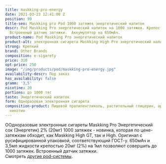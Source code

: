 ```yaml
---
title: maskking-pro-energy
date: 2021-03-23 12:41:00 Z
position: 99
title-seo: Maskking pro Pod 1000 затяжек энергетический напиток
descr: Pod Maskking Pro энергетический напиток на 1000 затяжек. Крепость 20мг/мл.
  Встроенный датчик затяжки.  Аккумулятор на 650мАч.
product-name: Pod Maskking Pro энергетический напиток
product-alt: электронная сигарета Maskking High Pro энергетический напиток
strong: Крепкий
brand: Other Brands
composition: e-sigarety
price: 310
opt-price: 250
image: "/img/products/pod/maskking-pro-energy.jpg"
availability-descr: Под заказ
has_availability: false
gramm: '3,5'
nicotine: 20
portions: до 1000 тяг
taste: Энергетический напиток
form: Одноразовая электронная сигарета
composition-product: Пищевой пропиленгликоль, растительный глицерин, ароматизатор,
  никотин
---
```


ООдноразовые электронные сигареты Maskking Pro Энергетический сок (Энергетик) 2% (20мг) 1000 затяжек - новинка, которая по цене-затяжкам обходит, как Maskking High GT, так и High. Оригинал с русифицированной упаковкой, соответствующий ГОСТ-у. 650мАч и 3,5мл жидкости крепостью 20мг (2%) на 1мл позволяют совершить до 1000 затяжек. Встроенный датчик затяжки.<br>
Смотреть [другие pod-системы](/elektronnye-sigarety).
